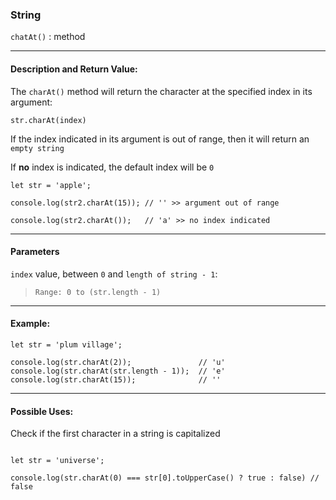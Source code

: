 ### String 

`chatAt()` : method

___

#### Description and Return Value:

The `charAt()` method will return the character at the specified index in its argument:

`str.charAt(index)`

If the index indicated in its argument is out of range, then it will return an `empty string`

If **no** index is indicated, the default index will be `0`

```
let str = 'apple';

console.log(str2.charAt(15)); // '' >> argument out of range

console.log(str2.charAt());   // 'a' >> no index indicated
```

___

#### Parameters

`index` value, between `0` and `length of string - 1`:
>`Range: 0 to (str.length - 1)`
___

#### Example:

```
let str = 'plum village';

console.log(str.charAt(2));               // 'u'
console.log(str.charAt(str.length - 1));  // 'e'
console.log(str.charAt(15));              // ''

```

___

#### Possible Uses:

Check if the first character in a string is capitalized

```

let str = 'universe';

console.log(str.charAt(0) === str[0].toUpperCase() ? true : false) // false

```